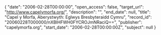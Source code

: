 {
  "date": "2006-02-28T00:00:00", 
  "open_access": false, 
  "target_url": "http://www.capelymorfa.org/", 
  "description": "", 
  "end_date": null, 
  "title": "Capel y Morfa, Aberystwyth: Eglwys Bresbyteraidd Cymru", 
  "record_id": "20060228T000000/nXBIHFWH0FYCROJmNRaciQ==", 
  "publisher": "capelymorfa.org", 
  "start_date": "2006-02-28T00:00:00Z", 
  "subject": null
}

